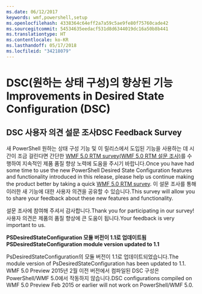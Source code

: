 ```yaml
---
ms.date: 06/12/2017
keywords: wmf,powershell,setup
ms.openlocfilehash: 4338364c64eff2a7a59c5ae9fe80f75760cade42
ms.sourcegitcommit: 54534635eedacf531d8d6344019dc16a50b8b441
ms.translationtype: HT
ms.contentlocale: ko-KR
ms.lasthandoff: 05/17/2018
ms.locfileid: "34218079"
---
```

# <a name="improvements-in-desired-state-configuration-dsc"></a><span data-ttu-id="6ae33-102">DSC(원하는 상태 구성)의 향상된 기능</span><span class="sxs-lookup"><span data-stu-id="6ae33-102">Improvements in Desired State Configuration (DSC)</span></span>

## <a name="dsc-feedback-survey"></a><span data-ttu-id="6ae33-103">DSC 사용자 의견 설문 조사</span><span class="sxs-lookup"><span data-stu-id="6ae33-103">DSC Feedback Survey</span></span>

<span data-ttu-id="6ae33-104">새 PowerShell 원하는 상태 구성 기능 및 이 릴리스에서 도입된 기능을 사용하는 데 시간이 조금 걸린다면 간단한 [WMF 5.0 RTM survey(WMF 5.0 RTM 설문 조사)](https://www.surveymonkey.com/r/SGLQM5W)를 수행하여 지속적인 제품 품질 향상 노력에 도움을 주시기 바랍니다.</span><span class="sxs-lookup"><span data-stu-id="6ae33-104">Once you have had some time to use the new PowerShell Desired State Configuration features and functionality introduced in this release, please help us continue making the product better by taking a quick [WMF 5.0 RTM survey](https://www.surveymonkey.com/r/SGLQM5W).</span></span> <span data-ttu-id="6ae33-105">이 설문 조사를 통해 이러한 새 기능에 대한 사용자 의견을 공유할 수 있습니다.</span><span class="sxs-lookup"><span data-stu-id="6ae33-105">This survey will allow you to share your feedback about these new features and functionality.</span></span>

<span data-ttu-id="6ae33-106">설문 조사에 참여해 주셔서 감사합니다.</span><span class="sxs-lookup"><span data-stu-id="6ae33-106">Thank you for participating in our survey!</span></span> <span data-ttu-id="6ae33-107">사용자 의견은 제품의 품질 향상에 큰 도움이 됩니다.</span><span class="sxs-lookup"><span data-stu-id="6ae33-107">Your feedback is very important to us.</span></span>

<span data-ttu-id="6ae33-108">**PSDesiredStateConfiguration 모듈 버전이 1.1로 업데이트됨**</span><span class="sxs-lookup"><span data-stu-id="6ae33-108">**PSDesiredStateConfiguration module version updated to 1.1**</span></span>

<span data-ttu-id="6ae33-109">PsDesiredStateConfiguration의 모듈 버전이 1.1로 업데이트되었습니다.</span><span class="sxs-lookup"><span data-stu-id="6ae33-109">The module version of PsDesiredStateConfiguration has been updated to 1.1.</span></span> <span data-ttu-id="6ae33-110">WMF 5.0 Preview 2015년 2월 이전 버전에서 컴파일된 DSC 구성은 PowerShell/WMF 5.0에서 작동하지 않습니다.</span><span class="sxs-lookup"><span data-stu-id="6ae33-110">DSC configurations compiled on WMF 5.0 Preview Feb 2015 or earlier will not work on PowerShell/WMF 5.0.</span></span>

